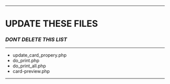 

*************************
# UPDATE THESE FILES #
### *DONT DELETE THIS LIST* ###
-------------------------
- update_card_propery.php
- do_print.php
- do_print_all.php
- card-preview.php
**************************
